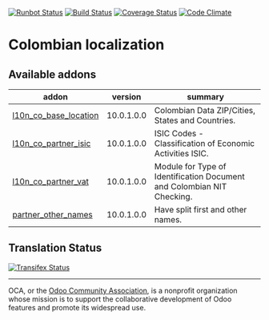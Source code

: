 [![Runbot Status](https://runbot.odoo-community.org/runbot/badge/flat/195/10.0.svg)](https://runbot.odoo-community.org/runbot/repo/github-com-oca-l10n-columbia-201)
[![Build Status](https://travis-ci.org/OCA/l10n-columbia.svg?branch=10.0)](https://travis-ci.org/OCA/l10n-columbia)
[![Coverage Status](https://coveralls.io/repos/OCA/l10n-columbia/badge.svg?branch=10.0&service=github)](https://coveralls.io/github/OCA/l10n-columbia?branch=10.0)
[![Code Climate](https://codeclimate.com/github/OCA/l10n-columbia/badges/gpa.svg)](https://codeclimate.com/github/OCA/l10n-columbia)

# Colombian localization

[//]: # (addons)

Available addons
----------------
addon | version | summary
--- | --- | ---
[l10n_co_base_location](l10n_co_base_location/) | 10.0.1.0.0 | Colombian Data ZIP/Cities, States and Countries.
[l10n_co_partner_isic](l10n_co_partner_isic/) | 10.0.1.0.0 | ISIC Codes - Classification of Economic Activities ISIC.
[l10n_co_partner_vat](l10n_co_partner_vat/) | 10.0.1.0.0 | Module for Type of Identification Document and Colombian NIT Checking.
[partner_other_names](partner_other_names/) | 10.0.1.0.0 | Have split first and other names.

[//]: # (end addons)

Translation Status
------------------
[![Transifex Status](https://www.transifex.com/projects/p/OCA-l10n-columbia-10-0/chart/image_png)](https://www.transifex.com/projects/p/OCA-l10n-columbia-10-0)

----

OCA, or the [Odoo Community Association](http://odoo-community.org/), is a nonprofit organization whose
mission is to support the collaborative development of Odoo features and
promote its widespread use.
